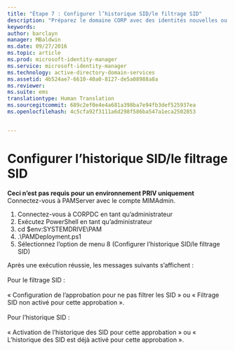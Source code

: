 ```yaml
---
title: "Étape 7 : Configurer l’historique SID/le filtrage SID"
description: "Préparez le domaine CORP avec des identités nouvelles ou existantes à gérer avec Privileged Identity Manager à l’aide de scripts"
keywords: 
author: barclayn
manager: MBaldwin
ms.date: 09/27/2016
ms.topic: article
ms.prod: microsoft-identity-manager
ms.service: microsoft-identity-manager
ms.technology: active-directory-domain-services
ms.assetid: 4b524ae7-6610-40a0-8127-de5a08988a8a
ms.reviewer: 
ms.suite: ems
translationtype: Human Translation
ms.sourcegitcommit: 689c2ef0e4e4a681a398ba7e94fb3def525937ea
ms.openlocfilehash: 4c5cfa92f3111a6d298f586ba547a1eca2502853


---
```


# Configurer l’historique SID/le filtrage SID

**Ceci n’est pas requis pour un environnement PRIV uniquement** Connectez-vous à PAMServer avec le compte MIMAdmin.

1. Connectez-vous à CORPDC en tant qu’administrateur
2. Exécutez PowerShell en tant qu’administrateur
3. cd $env:SYSTEMDRIVE\PAM
4. .\PAMDeployment.ps1
5. Sélectionnez l’option de menu 8 (Configurer l’historique SID/le filtrage SID)

Après une exécution réussie, les messages suivants s’affichent :<br/></br>
Pour le filtrage SID : <br/></br>
« Configuration de l’approbation pour ne pas filtrer les SID » ou « Filtrage SID non activé pour cette approbation ». </br></br>
Pour l’historique SID : </br></br>
« Activation de l’historique des SID pour cette approbation » ou « L’historique des SID est déjà activé pour cette approbation ».



<!--HONumber=Sep16_HO4-->


